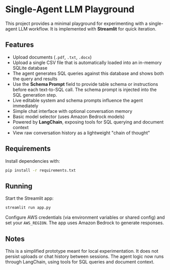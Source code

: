 # Single-Agent LLM Playground

This project provides a minimal playground for experimenting with a single-agent LLM workflow. It is implemented with **Streamlit** for quick iteration.

## Features
- Upload documents (`.pdf`, `.txt`, `.docx`)
- Upload a single CSV file that is automatically loaded into an in-memory SQLite database
- The agent generates SQL queries against this database and shows both the query and results
- Use the **Schema Prompt** field to provide table schema or instructions before each text-to-SQL call. The schema prompt is injected into the SQL generation step.
- Live editable system and schema prompts influence the agent immediately
- Simple chat interface with optional conversation memory
- Basic model selector (uses Amazon Bedrock models)
- Powered by **LangChain**, exposing tools for SQL querying and document context
- View raw conversation history as a lightweight "chain of thought"

## Requirements
Install dependencies with:
```bash
pip install -r requirements.txt
```

## Running
Start the Streamlit app:
```bash
streamlit run app.py
```
Configure AWS credentials (via environment variables or shared config) and set your `AWS_REGION`. The app uses Amazon Bedrock to generate responses.

## Notes
This is a simplified prototype meant for local experimentation. It does not persist uploads or chat history between sessions.
The agent logic now runs through LangChain, using tools for SQL queries and document context.
